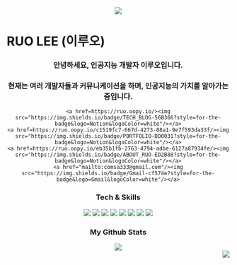 <div align="center">
  <img src="https://capsule-render.vercel.app/api?type=Waving&color=timeGradient&height=300&section=header&text=DATA%20PLAYGROUND&fontSize=40&animation=fadeIn&fontColor=c3d9d9">
</div>

<body>
	<div align=left>
		<h1>RUO LEE (이루오)</h1>
	</div>
	
  <div align=center>
		<h3>안녕하세요, 인공지능 개발자 이루오입니다.</h3>
		<h3>현재는 여러 개발자들과 커뮤니케이션을 하며, 인공지능의 가치를 알아가는 중입니다.</h3>
	  
    <a href=https://ruo.oopy.io/><img src="https://img.shields.io/badge/TECH_BLOG-56B366?style=for-the-badge&logo=Notion&logoColor=white"/></a>
    <a href=https://ruo.oopy.io/c1519fc7-667d-4273-88a1-9e7f593da33f/><img src="https://img.shields.io/badge/PORTFOLIO-DD0031?style=for-the-badge&logo=Notion&logoColor=white"/></a>
    <a href=https://ruo.oopy.io/eb35b1fb-2763-4794-adbe-6127a87934fe/><img src="https://img.shields.io/badge/ABOUT_RUO-ED2B88?style=for-the-badge&logo=Notion&logoColor=white"/></a>
    <a href="mailto:comsa333@gmail.com"/><img src="https://img.shields.io/badge/Gmail-cf574e?style=for-the-badge&logo=Gmail&logoColor=white"/></a>
  </div>
</body>

  <div align=center>
    <h3> Tech & Skills </h3>
    <img src="https://img.shields.io/badge/Python-3776AB?style=for-the-badge&logo=Python&logoColor=white"/> 
<!--   <img src="https://img.shields.io/badge/Pandas-150458?style=flat-square&logo=pandas&logoColor=white"/> <img src="https://img.shields.io/badge/NumPy-013243?style=flat-square&logo=NumPy&logoColor=white"/>
    <img src="https://img.shields.io/badge/sklearn-F7931E?style=flat-square&logo=scikit-learn&logoColor=white"/>
    <img src="https://img.shields.io/badge/Plotly-3F4F75?style=flat-square&logo=Plotly&logoColor=white"/> -->
    <img src="https://img.shields.io/badge/Tensorflow-FF6F00?style=for-the-badge&logo=Tensorflow&logoColor=white"/>
    <img src="https://img.shields.io/badge/MySQL-4479A1?style=for-the-badge&logo=MySQL&logoColor=white"/>
    <img src="https://img.shields.io/badge/MongoDB-47A248?style=for-the-badge&logo=MongoDB&logoColor=white"/>
    <img src="https://img.shields.io/badge/Metabase-509EE3?style=for-the-badge&logo=Metabase&logoColor=white"/> 
    <img src="https://img.shields.io/badge/Flask-000000?style=for-the-badge&logo=Flask&logoColor=white"/>
    <img src="https://img.shields.io/badge/Heroku-430098?style=for-the-badge&logo=Heroku&logoColor=white"/>
      <img src="https://img.shields.io/badge/Docker-2496ED?style=for-the-badge&logo=Docker&logoColor=white"/>
<!--     <img src="https://img.shields.io/badge/Google Colab-F9AB00?style=for-the-badge&logo=Google Colab&logoColor=white"/> 
    <img src="https://img.shields.io/badge/Jupyter-F37626?style=for-the-badge&logo=Jupyter&logoColor=white"/> 
    <img src="https://img.shields.io/badge/Visual Studio Code-5C2D91?style=for-the-badge&logo=Visual Studio Code&logoColor=white"/>
    <img src="https://img.shields.io/badge/PyCharm-000000?style=for-the-badge&logo=PyCharm&logoColor=white"/> 
    <img src="https://img.shields.io/badge/Kaggle-70d8db?style=for-the-badge&logo=Kaggle&logoColor=white"/>  -->
  </div>
  

  <div align=center>
    <h3> My Github Stats </h3>
    <img src="https://github-readme-stats.vercel.app/api?username=comsa33&show_icons=true&theme=dracula">
  </div>
  <div align=right>
    <a href="https://hits.seeyoufarm.com"><img src="https://hits.seeyoufarm.com/api/count/incr/badge.svg?url=https%3A%2F%2Fgithub.com%2Fcomsa33%2Fhit-counter&count_bg=%2355C2A3&title_bg=%23B9EEDF&icon=github.svg&icon_color=%231A7D63&title=hits&edge_flat=false"/></a>
  </div>
  
  
<!--   <table>
    <tr>
      <td align="center">
  <img alt="" width="400" src="https://github.com/comsa33/metrics/blob/examples/metrics.classic.svg" alt=""></img>
      </td>
    </tr>
    <tr>
    <td colspan="2" align="center">
      <details open><summary>Full year calendar</summary><img src="https://github.com/comsa33/metrics/blob/examples/metrics.plugin.isocalendar.fullyear.svg" alt=""></img></details>
      </td>
    </tr>
  </table> -->
  


</body>
